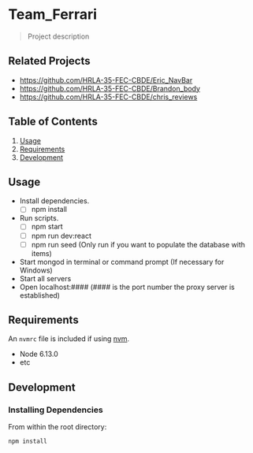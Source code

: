 # Team_Ferrari

> Project description

## Related Projects

- https://github.com/HRLA-35-FEC-CBDE/Eric_NavBar
- https://github.com/HRLA-35-FEC-CBDE/Brandon_body
- https://github.com/HRLA-35-FEC-CBDE/chris_reviews

## Table of Contents

1. [Usage](#Usage)
1. [Requirements](#requirements)
1. [Development](#development)

## Usage

- Install dependencies.
  - [ ] npm install
- Run scripts.
  - [ ] npm start
  - [ ] npm run dev:react
  - [ ] npm run seed (Only run if you want to populate the database with items)
- Start mongod in terminal or command prompt (If necessary for Windows)
- Start all servers
- Open localhost:#### (#### is the port number the proxy server is established)

## Requirements

An `nvmrc` file is included if using [nvm](https://github.com/creationix/nvm).

- Node 6.13.0
- etc

## Development

### Installing Dependencies

From within the root directory:

```sh
npm install
```
